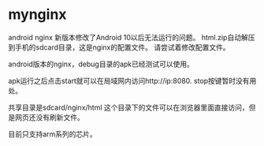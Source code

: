 # mynginx
android nginx
新版本修改了Android 10以后无法运行的问题。
html.zip自动解压到手机的sdcard目录，这是nginx的配置文件。
请尝试着修改配置文件。

android版本的nginx，debug目录的apk已经测试可以使用。


apk运行之后点击start就可以在局域网内访问http://ip:8080.
stop按键暂时没有用处。

共享目录是sdcard/nginx/html
这个目录下的文件可以在浏览器里面直接访问，但是网页还没有刷新文件。

目前只支持arm系列的芯片。

